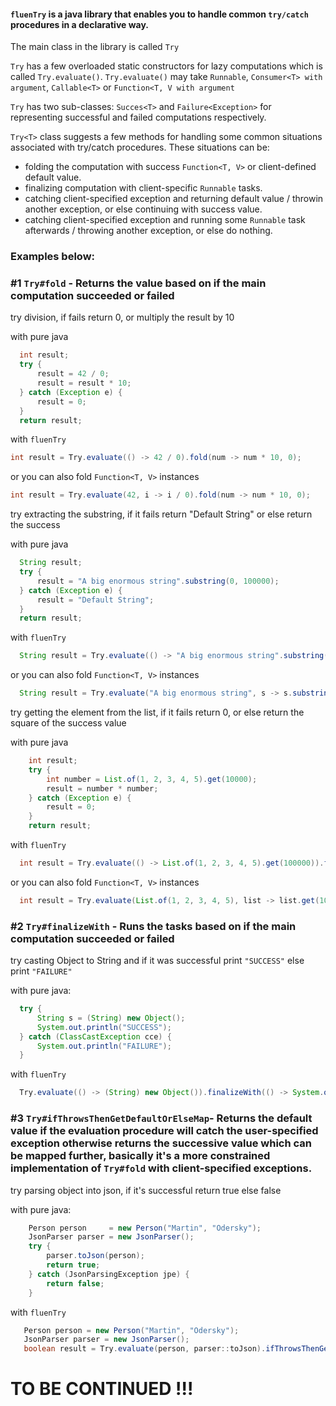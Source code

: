 #### `fluenTry` is a java library that enables you to handle common `try/catch` procedures in a declarative way.

The main class in the library is called `Try`

`Try` has a few overloaded static constructors for lazy computations which is called `Try.evaluate()`.
`Try.evaluate()` may take `Runnable`, `Consumer<T> with argument`, `Callable<T>` or `Function<T, V with argument`

`Try` has two sub-classes: `Succes<T>` and `Failure<Exception>` for representing successful and failed computations respectively.

`Try<T>` class suggests a few methods for handling some common situations associated with try/catch procedures.
These situations can be:
 * folding the computation with success `Function<T, V>` or client-defined default value.
 * finalizing computation with client-specific `Runnable` tasks.
 * catching client-specified exception and returning default value / throwin another exception, or else continuing with success value.
 * catching client-specified exception and running some `Runnable` task afterwards / throwing another exception, or else do nothing.

### Examples below: 
### #1 `Try#fold` - Returns the value based on if the main computation succeeded or failed
try division, if fails return 0, or multiply the result by 10

with pure java
```java
  int result;
  try {
      result = 42 / 0;
      result = result * 10;
  } catch (Exception e) {
      result = 0;
  }
  return result;
```

with `fluenTry`
```java
int result = Try.evaluate(() -> 42 / 0).fold(num -> num * 10, 0);
```
or you can also fold `Function<T, V>` instances
```java
int result = Try.evaluate(42, i -> i / 0).fold(num -> num * 10, 0);
```

try extracting the substring, if it fails return "Default String" or else return the success

with pure java
```java
  String result;
  try {
      result = "A big enormous string".substring(0, 100000);
  } catch (Exception e) {
      result = "Default String";
  }
  return result;
```

with `fluenTry`
```java
  String result = Try.evaluate(() -> "A big enormous string".substring(0, 100000)).fold(Function.identity(), "Default String");
```
or you can also fold `Function<T, V>` instances
```java
  String result = Try.evaluate("A big enormous string", s -> s.substring(0, 100000)).fold(Function.identity(), "Default String");
```

try getting the element from the list, if it fails return 0, or else return the square of the success value

with pure java
```java
    int result;
    try {
        int number = List.of(1, 2, 3, 4, 5).get(10000);
        result = number * number;
    } catch (Exception e) {
        result = 0;
    }
    return result;
```

with `fluenTry`
```java
  int result = Try.evaluate(() -> List.of(1, 2, 3, 4, 5).get(100000)).fold(i -> i * i, 0);
```
or you can also fold `Function<T, V>` instances
```java
  int result = Try.evaluate(List.of(1, 2, 3, 4, 5), list -> list.get(100000)).fold(i -> i * i, 0);
```

### #2 `Try#finalizeWith` - Runs the tasks based on if the main computation succeeded or failed
try casting Object to String and if it was successful print `"SUCCESS"` else print `"FAILURE"`

with pure java:
```java
  try {
      String s = (String) new Object();
      System.out.println("SUCCESS");
  } catch (ClassCastException cce) {
      System.out.println("FAILURE");
  }
```

with `fluenTry`
```java
  Try.evaluate(() -> (String) new Object()).finalizeWith(() -> System.out.println("SUCCESS"), () -> System.out.println("FAILURE"));
```

### #3 `Try#ifThrowsThenGetDefaultOrElseMap`- Returns the default value if the evaluation procedure will catch the user-specified exception otherwise returns the successive value which can be mapped further, basically it's a more constrained implementation of `Try#fold` with client-specified exceptions.

try parsing object into json, if it's successful return true else false

with pure java:
```java
    Person person     = new Person("Martin", "Odersky");
    JsonParser parser = new JsonParser();
    try {
        parser.toJson(person);
        return true;
    } catch (JsonParsingException jpe) {
        return false;
    }
```
with `fluenTry`
```java
   Person person = new Person("Martin", "Odersky");
   JsonParser parser = new JsonParser();
   boolean result = Try.evaluate(person, parser::toJson).ifThrowsThenGetDefaultOrElseMap(p -> true, false, JsonParsingException.class);
```

# TO BE CONTINUED !!!




